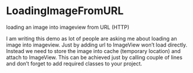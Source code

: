 LoadingImageFromURL
===================

loading an image into imageview from URL (HTTP)

I am writing this demo as lot of people are asking me about loading an image into imageview. Just by adding url to ImageView won’t load directly. Instead we need to store the image into cache (temporary location) and attach to ImageView. This can be achieved just by calling couple of lines and don’t forget to add required classes to your project.

